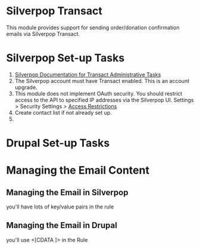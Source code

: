 # Silverpop Transact 

This module provides support for sending order/donation confirmation emails via Silverpop Transact.

# Silverpop Set-up Tasks

1. [Silverpop Documentation for Transact Administrative Tasks](https://kb.silverpop.com/kb/Engage/Transact/1_Transact_XML/002_How_To/02_Administrator_Tasks/1_Set_up_Transact_XML_AdminTasks)
2. The Silverpop account must have Transact enabled. This is an account upgrade.
3. This module does not implement OAuth security. You should restrict access to the API to specified IP addresses via the Silverpop UI. Settings > Security Settings > [Access Restrictions](https://kb.silverpop.com/kb/Engage/004_Organization_Administration/01_How_to/1_Configure_Security_Settings/Configure_Access_Restrictions)
4. Create contact list if not already set up.
5. 
 
# Drupal Set-up Tasks


# Managing the Email Content

## Managing the Email in Silverpop
you'll have lots of key/value pairs in the rule

## Managing the Email in Drupal
you'll use <[CDATA ]> in the Rule

